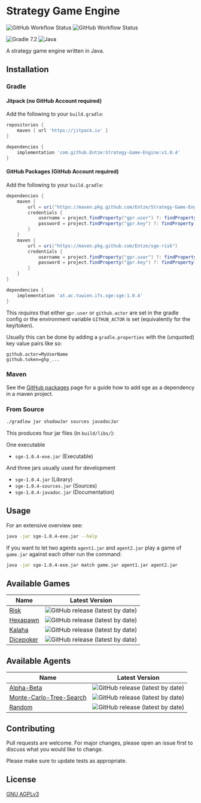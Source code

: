 # Strategy Game Engine
![GitHub Workflow Status](https://img.shields.io/github/workflow/status/Entze/strategy-game-engine/Java%20CI?logo=github&style=for-the-badge)
![GitHub Workflow Status](https://img.shields.io/github/workflow/status/Entze/Strategy-Game-Engine/Manual%20CI?color=lightgrey&label=Manual&logo=github&style=for-the-badge)

![Gradle 7.2](https://img.shields.io/badge/Gradle-02303A.svg?style=for-the-badge&logo=Gradle&logoColor=white&label=7.2) ![Java](https://img.shields.io/badge/java-%23ED8B00.svg?style=for-the-badge&logo=java&logoColor=white&label=1.11)

A strategy game engine written in Java.

## Installation
### Gradle
#### Jitpack (no GitHub Account required)
Add the following to your `build.gradle`:

```build.gradle
repositories {
    maven { url 'https://jitpack.io' }
}

dependencies {
    implementation 'com.github.Entze:Strategy-Game-Engine:v1.0.4'
}

```

#### GitHub Packages (GitHub Account required)
Add the following to your `build.gradle`:

```build.gradle
dependencies {
    maven {
        url = uri("https://maven.pkg.github.com/Entze/Strategy-Game-Engine")
        credentials {
            username = project.findProperty("gpr.user") ?: findProperty("github.actor") ?: System.getenv("GITHUB_ACTOR")
            password = project.findProperty("gpr.key") ?: findProperty("github.token") ?: System.getenv("GITHUB_TOKEN")
        }
    }
    maven {
        url = uri("https://maven.pkg.github.com/Entze/sge-risk")
        credentials {
            username = project.findProperty("gpr.user") ?: findProperty("github.actor") ?: System.getenv("GITHUB_ACTOR")
            password = project.findProperty("gpr.key") ?: findProperty("github.token") ?: System.getenv("GITHUB_TOKEN")
        }
    }
}

dependencies {
    implementation 'at.ac.tuwien.ifs.sge:sge:1.0.4'
}
```

This *requires* that either `gpr.user` or `github.actor` are set in the gradle config or the environment variable `GITHUB_ACTOR` is set (equivalently for the key/token).

Usually this can be done by adding a `gradle.properties` with the (unquoted) key value pairs like so:

```gradle.properties
github.actor=MyUserName
github.token=ghp_...
```

### Maven
See the [GitHub packages](https://github.com/Entze/Strategy-Game-Engine/packages/) page for a guide how to add sge as a dependency in a maven project.

### From Source
```bash
./gradlew jar shadowJar sources javadocJar
```

This produces four jar files (in `build/libs/`):

One executable

- `sge-1.0.4-exe.jar` (Executable)

And three jars usually used for development

- `sge-1.0.4.jar` (Library)
- `sge-1.0.4-sources.jar` (Sources)
- `sge-1.0.4-javadoc.jar` (Documentation)

## Usage
For an extensive overview see:
```bash
java -jar sge-1.0.4-exe.jar --help
```

If you want to let two agents `agent1.jar` and `agent2.jar` play a game of `game.jar` against each other run the command:

```bash
java -jar sge-1.0.4-exe.jar match game.jar agent1.jar agent2.jar
```

## Available Games
| Name | Latest Version |
|---|:---:|
| [Risk](https://github.com/Entze/sge-risk) | ![GitHub release (latest by date)](https://img.shields.io/github/v/release/Entze/sge-risk?label=&style=for-the-badge&sort=semver) | 
| [Hexapawn](https://github.com/Entze/sge-hexapawn) | ![GitHub release (latest by date)](https://img.shields.io/github/v/release/Entze/sge-hexapawn?label=&style=for-the-badge&sort=semver) |
| [Kalaha](https://github.com/Entze/sge-kalaha) | ![GitHub release (latest by date)](https://img.shields.io/github/v/release/Entze/sge-kalaha?label=&style=for-the-badge&sort=semver) |
| [Dicepoker](https://github.com/Entze/sge-dicepoker) | ![GitHub release (latest by date)](https://img.shields.io/github/v/release/Entze/sge-dicepoker?label=&style=for-the-badge&sort=semver) |

## Available Agents

| Name | Latest Version |
|---|:---:|
| [Alpha-Beta](https://github.com/Entze/sge-alphabetaagent) | ![GitHub release (latest by date)](https://img.shields.io/github/v/release/Entze/sge-alphabetaagent?label=&style=for-the-badge&sort=semver) |
| [Monte-Carlo-Tree-Search](https://github.com/Entze/sge-mctsagent) | ![GitHub release (latest by date)](https://img.shields.io/github/v/release/Entze/sge-mctsagent?label=&style=for-the-badge&sort=semver) |
| [Random](https://github.com/Entze/sge-randomagent) | ![GitHub release (latest by date)](https://img.shields.io/github/v/release/Entze/sge-randomagent?label=&style=for-the-badge&sort=semver) |

## Contributing
Pull requests are welcome. For major changes, please open an issue first to discuss what you would like to change.

Please make sure to update tests as appropriate.

## License
[GNU AGPLv3](https://choosealicense.com/licenses/agpl-3.0/)
